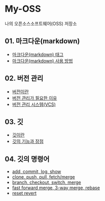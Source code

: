 # My-OSS
나의 오픈소스소프트웨어(OSS) 저장소

## 01. 마크다운(markdown)
- [마크다운(markdown) 태그](https://github.com/9dongb/My-OSS/tree/main/01.%20%EB%A7%88%ED%81%AC%EB%8B%A4%EC%9A%B4(markdown))
- [마크다운(markdown) 사용 방법](https://github.com/9dongb/My-OSS/tree/main/01.%20%EB%A7%88%ED%81%AC%EB%8B%A4%EC%9A%B4(markdown))

## 02. 버전 관리
- [버전이란](https://github.com/9dongb/My-OSS/tree/main/02.%20%EB%B2%84%EC%A0%84%20%EA%B4%80%EB%A6%AC)
- [버전 관리가 필요한 이유](https://github.com/9dongb/My-OSS/tree/main/02.%20%EB%B2%84%EC%A0%84%20%EA%B4%80%EB%A6%AC)
- [버전 관리 시스템(VCS)](https://github.com/9dongb/My-OSS/tree/main/02.%20%EB%B2%84%EC%A0%84%20%EA%B4%80%EB%A6%AC)

## 03. 깃
- [깃이란](https://github.com/9dongb/My-OSS/tree/main/03.%20%EA%B9%83)
- [깃의 기능과 장점](https://github.com/9dongb/My-OSS/tree/main/03.%20%EA%B9%83)

## 04. 깃의 명령어
- [add, commit, log, show](https://github.com/9dongb/My-OSS/blob/main/04.%20%EA%B9%83%EC%9D%98%20%EB%AA%85%EB%A0%B9%EC%96%B4/4.1%20add%2C%20commit%2C%20log%2C%20show.md)
- [clone, push, pull, fetch/merge](https://github.com/9dongb/My-OSS/blob/main/04.%20%EA%B9%83%EC%9D%98%20%EB%AA%85%EB%A0%B9%EC%96%B4/4.2%20clone%2C%20push%2C%20pull%2C%20fetch-merge.md)
- [branch, checkout, switch, merge](https://github.com/9dongb/My-OSS/blob/main/04.%20%EA%B9%83%EC%9D%98%20%EB%AA%85%EB%A0%B9%EC%96%B4/4.3%20branch%2C%20checkout%2C%20switch%2C%20merge.md)
- [fast forward merge, 3-way merge, rebase](https://github.com/9dongb/My-OSS/blob/main/04.%20%EA%B9%83%EC%9D%98%20%EB%AA%85%EB%A0%B9%EC%96%B4/4.4%20Fast-Forward%20merge%2C%203-way%20merge%2C%20rebase.md)
- [reset revert](https://github.com/9dongb/My-OSS/blob/main/04.%20%EA%B9%83%EC%9D%98%20%EB%AA%85%EB%A0%B9%EC%96%B4/4.5%20reset%20revert.md)
